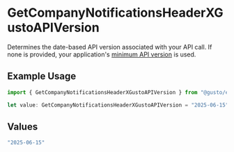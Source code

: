 # GetCompanyNotificationsHeaderXGustoAPIVersion

Determines the date-based API version associated with your API call. If none is provided, your application's [minimum API version](https://docs.gusto.com/embedded-payroll/docs/api-versioning#minimum-api-version) is used.

## Example Usage

```typescript
import { GetCompanyNotificationsHeaderXGustoAPIVersion } from "@gusto/embedded-api/models/operations/getcompanynotifications.js";

let value: GetCompanyNotificationsHeaderXGustoAPIVersion = "2025-06-15";
```

## Values

```typescript
"2025-06-15"
```